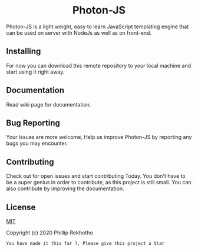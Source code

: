 # <div align="center"> Photon-JS </div>

Photon-JS is a light weight, easy to learn JavaScript templating engine
that can be used on server with NodeJs as well as on front-end.

## Installing 
For now you can download this remote repository to your local machine and start using it right away.
  
## Documentation
Read wiki page for documentation.

## Bug Reporting

Your Issues are more welcome, Help us improve Photon-JS by reporting any bugs you may encounter.

## Contributing

Check out for open issues and start contributing Today. You don't have to be a super genius in order to contribute, as this project is still small. You can also contribute by improving the documentation.

## License
[MIT](https://chooselicense.com/license/mit/)

Copyright (c) 2020 Phillip Rekhotho

```You have made it this far ?, Please give this project a Star```


